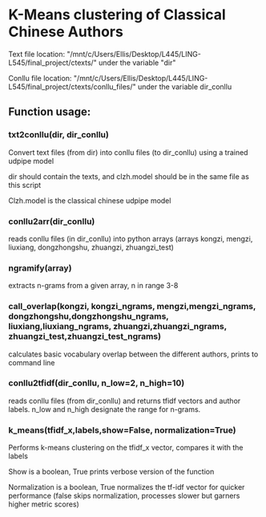 # K-Means clustering of Classical Chinese Authors

Text file location:  "/mnt/c/Users/Ellis/Desktop/L445/LING-L545/final_project/ctexts/"
  under the variable "dir"

Conllu file location: "/mnt/c/Users/Ellis/Desktop/L445/LING-L545/final_project/ctexts/conllu_files/"
  under the variable dir_conllu
  
## Function usage:

### txt2conllu(dir, dir_conllu)

Convert text files (from dir) into conllu files (to dir_conllu) using a trained udpipe model

dir should contain the texts, and clzh.model should be in the same file as this script

Clzh.model is the classical chinese udpipe model


### conllu2arr(dir_conllu)

reads conllu files (in dir_conllu) into python arrays (arrays kongzi, mengzi, liuxiang, dongzhongshu, zhuangzi, zhuangzi_test)


### ngramify(array)

extracts n-grams from a given array, n in range 3-8


### call_overlap(kongzi, kongzi_ngrams, mengzi,mengzi_ngrams, dongzhongshu,dongzhongshu_ngrams, liuxiang,liuxiang_ngrams, zhuangzi,zhuangzi_ngrams, zhuangzi_test,zhuangzi_test_ngrams)

calculates basic vocabulary overlap between the different authors, prints to command line


### conllu2tfidf(dir_conllu, n_low=2, n_high=10)

reads conllu files (from dir_conllu) and returns tfidf vectors and author labels. 
n_low and n_high designate the range for n-grams.
  

### k_means(tfidf_x,labels,show=False, normalization=True)

Performs k-means clustering on the tfidf_x vector, compares it with the labels

Show is a boolean, True prints verbose version of the function

Normalization is a boolean, True normalizes the tf-idf vector for quicker performance (false skips normalization, processes slower but garners higher metric scores)
